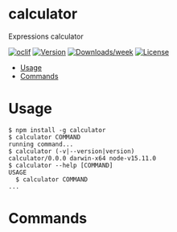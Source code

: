 calculator
==========

Expressions calculator

[![oclif](https://img.shields.io/badge/cli-oclif-brightgreen.svg)](https://oclif.io)
[![Version](https://img.shields.io/npm/v/calculator.svg)](https://npmjs.org/package/calculator)
[![Downloads/week](https://img.shields.io/npm/dw/calculator.svg)](https://npmjs.org/package/calculator)
[![License](https://img.shields.io/npm/l/calculator.svg)](https://github.com/stvn1/calculator/blob/master/package.json)

<!-- toc -->
* [Usage](#usage)
* [Commands](#commands)
<!-- tocstop -->
# Usage
<!-- usage -->
```sh-session
$ npm install -g calculator
$ calculator COMMAND
running command...
$ calculator (-v|--version|version)
calculator/0.0.0 darwin-x64 node-v15.11.0
$ calculator --help [COMMAND]
USAGE
  $ calculator COMMAND
...
```
<!-- usagestop -->
# Commands
<!-- commands -->

<!-- commandsstop -->

